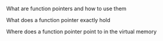 What are function pointers and how to use them

What does a function pointer exactly hold

Where does a function pointer point to in the virtual memory

